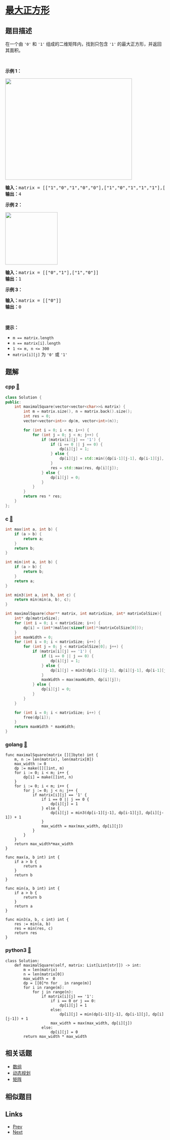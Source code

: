 
# [最大正方形](https://leetcode-cn.com/problems/maximal-square)

## 题目描述

<p>在一个由 <code>'0'</code> 和 <code>'1'</code> 组成的二维矩阵内，找到只包含 <code>'1'</code> 的最大正方形，并返回其面积。</p>

<p> </p>

<p><strong>示例 1：</strong></p>
<img alt="" src="https://assets.leetcode.com/uploads/2020/11/26/max1grid.jpg" style="width: 400px; height: 319px;" />
<pre>
<strong>输入：</strong>matrix = [["1","0","1","0","0"],["1","0","1","1","1"],["1","1","1","1","1"],["1","0","0","1","0"]]
<strong>输出：</strong>4
</pre>

<p><strong>示例 2：</strong></p>
<img alt="" src="https://assets.leetcode.com/uploads/2020/11/26/max2grid.jpg" style="width: 165px; height: 165px;" />
<pre>
<strong>输入：</strong>matrix = [["0","1"],["1","0"]]
<strong>输出：</strong>1
</pre>

<p><strong>示例 3：</strong></p>

<pre>
<strong>输入：</strong>matrix = [["0"]]
<strong>输出：</strong>0
</pre>

<p> </p>

<p><strong>提示：</strong></p>

<ul>
	<li><code>m == matrix.length</code></li>
	<li><code>n == matrix[i].length</code></li>
	<li><code>1 <= m, n <= 300</code></li>
	<li><code>matrix[i][j]</code> 为 <code>'0'</code> 或 <code>'1'</code></li>
</ul>


## 题解

### cpp [🔗](maximal-square.cpp) 
```cpp
class Solution {
public:
    int maximalSquare(vector<vector<char>>& matrix) {
        int m = matrix.size(), n = matrix.back().size();
        int res = 0;
        vector<vector<int>> dp(m, vector<int>(n));

        for (int i = 0; i < m; i++) {
            for (int j = 0; j < n; j++) {
                if (matrix[i][j] == '1') {
                    if (i == 0 || j == 0) {
                        dp[i][j] = 1;
                    } else {
                        dp[i][j] = std::min({dp[i-1][j-1], dp[i-1][j], dp[i][j-1]}) + 1;
                    }
                    res = std::max(res, dp[i][j]);
                } else {
                    dp[i][j] = 0;
                }
            }
        }
        return res * res;
    }
};
```
### c [🔗](maximal-square.c) 
```c
int max(int a, int b) {
    if (a > b) {
        return a;
    }
    return b;
}

int min(int a, int b) {
    if (a > b) {
        return b;
    }
    return a;
}

int min3(int a, int b, int c) {
    return min(min(a, b), c);
}

int maximalSquare(char** matrix, int matrixSize, int* matrixColSize){
    int* dp[matrixSize];
    for (int i = 0; i < matrixSize; i++) {
        dp[i] = (int*)malloc(sizeof(int)*(matrixColSize[0]));
    }
    int maxWidth = 0;
    for (int i = 0; i < matrixSize; i++) {
        for (int j = 0; j < matrixColSize[0]; j++) {
            if (matrix[i][j] == '1') {
                if (i == 0 || j == 0) {
                    dp[i][j] = 1;
                } else {
                    dp[i][j] = min3(dp[i-1][j-1], dp[i][j-1], dp[i-1][j]) + 1;
                } 
                maxWidth = max(maxWidth, dp[i][j]);
            } else {
                dp[i][j] = 0;
            }
        }
    }

    for (int i = 0; i < matrixSize; i++) {
        free(dp[i]);
    }
    return maxWidth * maxWidth;
}
```
### golang [🔗](maximal-square.go) 
```golang
func maximalSquare(matrix [][]byte) int {
    m, n := len(matrix), len(matrix[0])
    max_width := 0
    dp := make([][]int, m)
    for i := 0; i < m; i++ {
        dp[i] = make([]int, n)
    }
    for i := 0; i < m; i++ {
        for j := 0; j < n; j++ {
            if matrix[i][j] == '1' {
                if i == 0 || j == 0 {
                    dp[i][j] = 1        
                } else {
                    dp[i][j] = min3(dp[i-1][j-1], dp[i-1][j], dp[i][j-1]) + 1
                }
                max_width = max(max_width, dp[i][j])
            }
        }
    }
    return max_width*max_width
}

func max(a, b int) int {
    if a > b {
        return a
    }
    return b
}

func min(a, b int) int {
    if a > b {
        return b
    }
    return a
} 

func min3(a, b, c int) int {
    res := min(a, b)
    res = min(res, c)
    return res
}
```
### python3 [🔗](maximal-square.py) 
```python3
class Solution:
    def maximalSquare(self, matrix: List[List[str]]) -> int:
        m = len(matrix)
        n = len(matrix[0])
        max_width =  0
        dp = [[0]*n for _ in range(m)]
        for i in range(m):
            for j in range(n):
                if matrix[i][j] == '1':
                    if i == 0 or j == 0:
                        dp[i][j] = 1
                    else: 
                        dp[i][j] = min(dp[i-1][j-1], dp[i-1][j], dp[i][j-1]) + 1
                    max_width = max(max_width, dp[i][j])
                else:
                    dp[i][j] = 0
        return max_width * max_width
```


## 相关话题

- [数组](../../tags/array.md) 
- [动态规划](../../tags/dynamic-programming.md) 
- [矩阵](../../tags/matrix.md) 


## 相似题目



## Links

- [Prev](../contains-duplicate-ii/README.md) 
- [Next](../implement-stack-using-queues/README.md) 

